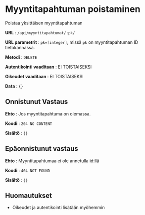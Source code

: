 # Myyntitapahtuman poistaminen

Poistaa yksittäisen myyntitapahtuman

**URL** : `/api/myyntitapahtumat/:pk/`

**URL parametrit** : `pk=[integer]`, missä `pk` on myyntitapahtuman ID tietokannassa.

**Metodi** : `DELETE`

**Autentikointi vaaditaan** : EI TOISTAISEKSI

**Oikeudet vaaditaan** : EI TOISTAISEKSI

**Data** : `{}`

## Onnistunut Vastaus

**Ehto** : Jos myyntitapahtuma on olemassa.

**Koodi** : `204 NO CONTENT`

**Sisältö** : `{}`

## Epäonnistunut vastaus

**Ehto** : Myyntitapahtumaa ei ole annetulla id:llä

**Koodi** : `404 NOT FOUND`

**Sisältö** : `{}`

## Huomautukset

* Oikeudet ja autentikointi lisätään myöhemmin